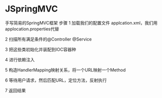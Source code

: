 # JSpringMVC
手写简易的SpringMVC框架
步骤
 1 加载我们的配置文件 applcation.xml，我们用applocation.properties代替

 2 扫描所有满足条件的@Controller @Service

 3 把这些类初始化并装配到IOC容器种

 4 进行依赖注入

 5 构造HandlerMapping映射关系，将一个URL映射一个Method

 6 等待用户请求，然后匹配URL，定位方法，反射执行
 
 7 返回结果
